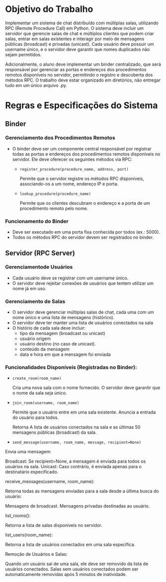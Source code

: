 # Objetivo do Trabalho

Implementar um sistema de chat distribuído com múltiplas salas, utilizando RPC
(Remote Procedure Call) em Python. O sistema deve incluir um servidor que gerencie
salas de chat e múltiplos clientes que podem criar salas, entrar em salas
existentes e interagir por meio de mensagens públicas (broadcast) e privadas (unicast).
Cada usuário deve possuir um username único, e o servidor deve garantir que nomes
duplicados não sejam permitidos.

Adicionalmente, o aluno deve implementar um binder centralizado, que será responsável
por gerenciar as portas e endereços dos procedimentos remotos disponíveis no
servidor, permitindo o registro e descoberta dos métodos RPC. O trabalho deve estar
organizado em diretórios, não entregar tudo em um único arquivo .py.


# Regras e Especificações do Sistema

## Binder

### Gerenciamento dos Procedimentos Remotos

* O binder deve ser um componente central responsável por registrar todas as
  portas e endereços dos procedimentos remotos disponíveis no servidor.
  Ele deve oferecer os seguintes métodos via RPC:

    * ```register_procedure(procedure_name, address, port)```
      
      Permite que o servidor registre os métodos RPC disponíveis, associando-os a um
      nome, endereço IP e porta.

    * ```lookup_procedure(procedure_name)```
    
      Permite que os clientes descubram o endereço e a porta de um procedimento remoto pelo nome.

### Funcionamento do Binder

* Deve ser executado em uma porta fixa conhecida por todos (ex.: 5000).
* Todos os métodos RPC do servidor devem ser registrados no binder.


## Servidor (RPC Server)

### Gerenciamentode Usuários

* Cada usuário deve se registrar com um username único.
* O servidor deve rejeitar conexões de usuários que tentem utilizar um nome já em uso.

### Gerenciamento de Salas

* O servidor deve gerenciar múltiplas salas de chat, cada uma com um nome único
  e uma lista de mensagens (histórico).
* O servidor deve ter manter uma lista de usuários conectados na sala
* O histório de cada sala deve incluir:
    * tipo da mensagem (broadcast ou unicast)
    * usuário origem 
    * usuário destino (no caso de unicast).
    * conteúdo da mensagem
    * data e hora em que a mensagem foi enviada

### Funcionalidades Disponíveis (Registradas no Binder):

* ```create_room(room_name)```

  Cria uma nova sala com o nome fornecido. O servidor deve garantir que o nome da sala seja único.

* ```join_room(username, room_name)```

  Permite que o usuário entre em uma sala existente. Anuncia a entrada do usuário para todos.
  
  Retorna A lista de usuários conectados na sala e as últimas 50 mensagens públicas (broadcast) da sala.


* ```send_message(username, room_name, message, recipient=None)```

Envia
uma mensagem:

Broadcast:
Se recipient=None, a mensagem é enviada para todos os usuários na sala.
Unicast:
Caso contrário, é enviada apenas para o destinatário especificado.


receive_messages(username,
room_name):

Retorna
todas as mensagens enviadas para a sala desde a última busca do usuário:

Mensagens
de broadcast.
Mensagens
privadas destinadas ao usuário.


list_rooms():

Retorna
a lista de salas disponíveis no servidor.

list_users(room_name):

Retorna
a lista de usuários conectados em uma sala específica.


Remoção
de Usuários e Salas:

Quando
um usuário sai de uma sala, ele deve ser removido da lista de usuários
conectados.
Salas
sem usuários conectados podem ser automaticamente removidas após 5
minutos de inatividade.